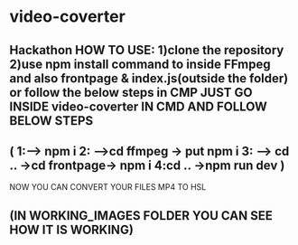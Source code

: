 # video-coverter
Hackathon
HOW TO USE:
1)clone the repository
2)use npm install command to inside FFmpeg and also frontpage &  index.js(outside the folder)
or follow the below steps in CMP
JUST GO INSIDE video-coverter IN CMD AND FOLLOW BELOW STEPS
----------------------------------------------------------------------------
(
1:--> npm i
2: -->cd ffmpeg -> put npm i
3: --> cd .. ->cd frontpage-> npm i 
4:cd .. ->npm run dev
)
----------------------------------------------------------------------------
NOW YOU CAN CONVERT YOUR FILES MP4 TO HSL

(IN WORKING_IMAGES FOLDER YOU CAN SEE HOW IT IS WORKING)
-----------------------------------------------------------------------------
